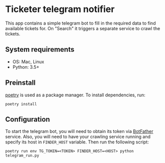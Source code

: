 # Ticketer telegram notifier

This app contains a simple telegram bot to fill in the required data to find available tickets for. On "Search" it triggers a separate service to crawl the tickets.

## System requirements

- OS: Mac, Linux
- Python: 3.5+


## Preinstall

[poetry](https://python-poetry.org/) is used as a package manager. To install dependencies, run:

    poetry install

## Configuration

To start the telegram bot, you will need to obtain its token via [BotFather](https://core.telegram.org/bots#6-botfather) service. Also, you will need to have your crawling service running and specify its host in `FINDER_HOST` variable. Then run the following script:

    poetry run env TG_TOKEN=<TOKEN> FINDER_HOST=<HOST> python telegram_run.py